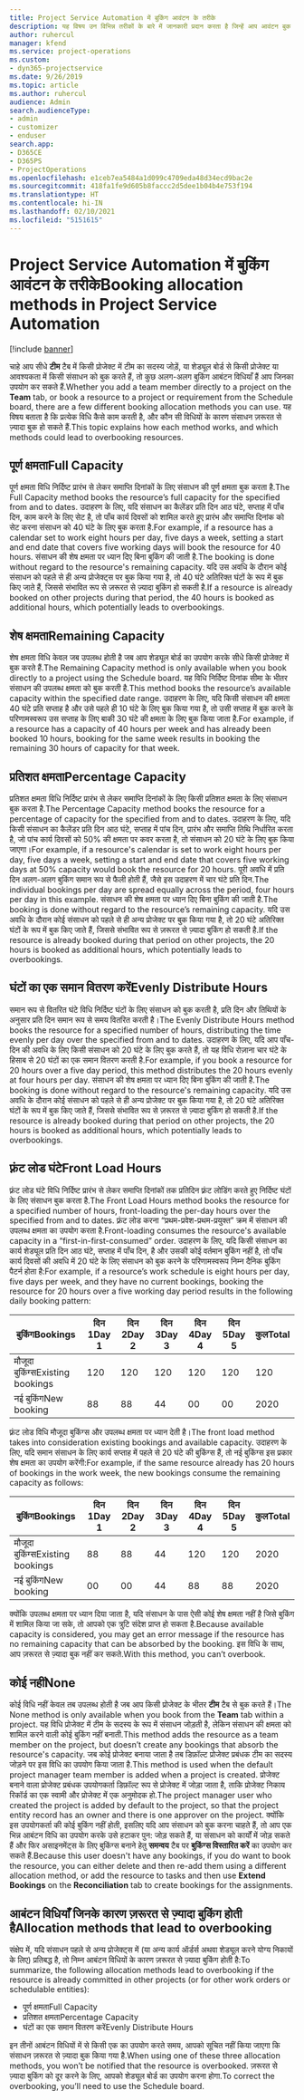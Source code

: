 ```yaml
---
title: Project Service Automation में बुकिंग आवंटन के तरीके
description: यह विषय उन विभिन्न तरीकों के बारे में जानकारी प्रदान करता है जिन्हें आप आवंटन बुक कर सकते हैं।
author: ruhercul
manager: kfend
ms.service: project-operations
ms.custom:
- dyn365-projectservice
ms.date: 9/26/2019
ms.topic: article
ms.author: ruhercul
audience: Admin
search.audienceType:
- admin
- customizer
- enduser
search.app:
- D365CE
- D365PS
- ProjectOperations
ms.openlocfilehash: e1ceb7ea5484a1d099c4709eda48d34ecd9bac2e
ms.sourcegitcommit: 418fa1fe9d605b8faccc2d5dee1b04b4e753f194
ms.translationtype: HT
ms.contentlocale: hi-IN
ms.lasthandoff: 02/10/2021
ms.locfileid: "5151615"
---
```

# <a name="booking-allocation-methods-in-project-service-automation"></a><span data-ttu-id="fedc1-103">Project Service Automation में बुकिंग आवंटन के तरीके</span><span class="sxs-lookup"><span data-stu-id="fedc1-103">Booking allocation methods in Project Service Automation</span></span>

[!include [banner](../includes/psa-now-project-operations.md)]

<span data-ttu-id="fedc1-104">चाहे आप सीधे **टीम** टैब में किसी प्रोजेक्ट में टीम का सदस्य जोड़ें, या शेड्यूल बोर्ड से किसी प्रोजेक्ट या आवश्यकता में किसी संसाधन को बुक करते हैं, तो कुछ अलग-अलग बुकिंग आबंटन विधियाँ हैं आप जिनका उपयोग कर सकते हैं.</span><span class="sxs-lookup"><span data-stu-id="fedc1-104">Whether you add a team member directly to a project on the **Team** tab, or book a resource to a project or requirement from the Schedule board, there are a few different booking allocation methods you can use.</span></span> <span data-ttu-id="fedc1-105">यह विषय बताता है कि प्रत्येक विधि कैसे काम करती है, और कौन सी विधियों के कारण संसाधन ज़रूरत से ज़्यादा बुक हो सकते हैं.</span><span class="sxs-lookup"><span data-stu-id="fedc1-105">This topic explains how each method works, and which methods could lead to overbooking resources.</span></span>

## <a name="full-capacity"></a><span data-ttu-id="fedc1-106">पूर्ण क्षमता</span><span class="sxs-lookup"><span data-stu-id="fedc1-106">Full Capacity</span></span> 
<span data-ttu-id="fedc1-107">पूर्ण क्षमता विधि निर्दिष्ट प्रारंभ से लेकर समाप्ति दिनांकों के लिए संसाधन की पूर्ण क्षमता बुक करता है.</span><span class="sxs-lookup"><span data-stu-id="fedc1-107">The Full Capacity method books the resource’s full capacity for the specified from and to dates.</span></span> <span data-ttu-id="fedc1-108">उदाहरण के लिए, यदि संसाधन का कैलेंडर प्रति दिन आठ घंटे, सप्ताह में पाँच दिन, काम करने के लिए सेट है, तो पाँच कार्य दिवसों को शामिल करते हुए प्रारंभ और समाप्ति दिनांक को सेट करना संसाधन को 40 घंटे के लिए बुक करता है.</span><span class="sxs-lookup"><span data-stu-id="fedc1-108">For example, if a resource has a calendar set to work eight hours per day, five days a week, setting a start and end date that covers five working days will book the resource for 40 hours.</span></span> <span data-ttu-id="fedc1-109">संसाधन की शेष क्षमता पर ध्यान दिए बिना बुकिंग की जाती है.</span><span class="sxs-lookup"><span data-stu-id="fedc1-109">The booking is done without regard to the resource's remaining capacity.</span></span> <span data-ttu-id="fedc1-110">यदि उस अवधि के दौरान कोई संसाधन को पहले से ही अन्य प्रोजेक्ट्स पर बुक किया गया है, तो 40 घंटे अतिरिक्त घंटों के रूप में बुक किए जाते हैं, जिससे संभावित रूप से ज़रूरत से ज़्यादा बुकिंग हो सकती है.</span><span class="sxs-lookup"><span data-stu-id="fedc1-110">If a resource is already booked on other projects during that period, the 40 hours is booked as additional hours, which potentially leads to overbookings.</span></span>

## <a name="remaining-capacity"></a><span data-ttu-id="fedc1-111">शेष क्षमता</span><span class="sxs-lookup"><span data-stu-id="fedc1-111">Remaining Capacity</span></span>
<span data-ttu-id="fedc1-112">शेष क्षमता विधि केवल जब उपलब्ध होती है जब आप शेड्यूल बोर्ड का उपयोग करके सीधे किसी प्रोजेक्ट में बुक करते हैं.</span><span class="sxs-lookup"><span data-stu-id="fedc1-112">The Remaining Capacity method is only available when you book directly to a project using the Schedule board.</span></span> <span data-ttu-id="fedc1-113">यह विधि निर्दिष्ट दिनांक सीमा के भीतर संसाधन की उपलब्ध क्षमता को बुक करती है.</span><span class="sxs-lookup"><span data-stu-id="fedc1-113">This method books the resource’s available capacity within the specified date range.</span></span> <span data-ttu-id="fedc1-114">उदाहरण के लिए, यदि किसी संसाधन की क्षमता 40 घंटे प्रति सप्ताह है और उसे पहले ही 10 घंटे के लिए बुक किया गया है, तो उसी सप्ताह में बुक करने के परिणामस्वरूप उस सप्ताह के लिए बाकी 30 घंटे की क्षमता के लिए बुक किया जाता है.</span><span class="sxs-lookup"><span data-stu-id="fedc1-114">For example, if a resource has a capacity of 40 hours per week and has already been booked 10 hours, booking for the same week results in booking the remaining 30 hours of capacity for that week.</span></span>

## <a name="percentage-capacity"></a><span data-ttu-id="fedc1-115">प्रतिशत क्षमता</span><span class="sxs-lookup"><span data-stu-id="fedc1-115">Percentage Capacity</span></span>
<span data-ttu-id="fedc1-116">प्रतिशत क्षमता विधि निर्दिष्ट प्रारंभ से लेकर समाप्ति दिनांकों के लिए किसी प्रतिशत क्षमता के लिए संसाधन बुक करता है.</span><span class="sxs-lookup"><span data-stu-id="fedc1-116">The Percentage Capacity method books the resource for a percentage of capacity for the specified from and to dates.</span></span> <span data-ttu-id="fedc1-117">उदाहरण के लिए, यदि किसी संसाधन का कैलेंडर प्रति दिन आठ घंटे, सप्ताह में पांच दिन, प्रारंभ और समाप्ति तिथि निर्धारित करता है, जो पांच कार्य दिवसों को 50% की क्षमता पर कवर करता है, तो संसाधन को 20 घंटे के लिए बुक किया जाएगा।</span><span class="sxs-lookup"><span data-stu-id="fedc1-117">For example, if a resource's calendar is set to work eight hours per day, five days a week, setting a start and end date that covers five working days at 50% capacity would book the resource for 20 hours.</span></span> <span data-ttu-id="fedc1-118">पूरी अवधि में प्रति दिन अलग-अलग बुकिंग समान रूप से फैली होती हैं, जैसे इस उदाहरण में चार घंटे प्रति दिन.</span><span class="sxs-lookup"><span data-stu-id="fedc1-118">The individual bookings per day are spread equally across the period, four hours per day in this example.</span></span> <span data-ttu-id="fedc1-119">संसाधन की शेष क्षमता पर ध्यान दिए बिना बुकिंग की जाती है.</span><span class="sxs-lookup"><span data-stu-id="fedc1-119">The booking is done without regard to the resource’s remaining capacity.</span></span> <span data-ttu-id="fedc1-120">यदि उस अवधि के दौरान कोई संसाधन को पहले से ही अन्य प्रोजेक्ट पर बुक किया गया है, तो 20 घंटे अतिरिक्त घंटों के रूप में बुक किए जाते हैं, जिससे संभावित रूप से ज़रूरत से ज़्यादा बुकिंग हो सकती है.</span><span class="sxs-lookup"><span data-stu-id="fedc1-120">If the resource is already booked during that period on other projects, the 20 hours is booked as additional hours, which potentially leads to overbookings.</span></span>

## <a name="evenly-distribute-hours"></a><span data-ttu-id="fedc1-121">घंटों का एक समान वितरण करें</span><span class="sxs-lookup"><span data-stu-id="fedc1-121">Evenly Distribute Hours</span></span>
<span data-ttu-id="fedc1-122">समान रूप से वितरित घंटे विधि निर्दिष्ट घंटों के लिए संसाधन को बुक करती है, प्रति दिन और तिथियों के अनुसार प्रति दिन समान रूप से समय वितरित करती है।</span><span class="sxs-lookup"><span data-stu-id="fedc1-122">The Evenly Distribute Hours method books the resource for a specified number of hours, distributing the time evenly per day over the specified from and to dates.</span></span> <span data-ttu-id="fedc1-123">उदाहरण के लिए, यदि आप पाँच-दिन की अवधि के लिए किसी संसाधन को 20 घंटे के लिए बुक करते हैं, तो यह विधि रोज़ाना चार घंटे के हिसाब से 20 घंटों का एक समान वितरण करती है.</span><span class="sxs-lookup"><span data-stu-id="fedc1-123">For example, if you book a resource for 20 hours over a five day period, this method distributes the 20 hours evenly at four hours per day.</span></span> <span data-ttu-id="fedc1-124">संसाधन की शेष क्षमता पर ध्यान दिए बिना बुकिंग की जाती है.</span><span class="sxs-lookup"><span data-stu-id="fedc1-124">The booking is done without regard to the resource's remaining capacity.</span></span> <span data-ttu-id="fedc1-125">यदि उस अवधि के दौरान कोई संसाधन को पहले से ही अन्य प्रोजेक्ट पर बुक किया गया है, तो 20 घंटे अतिरिक्त घंटों के रूप में बुक किए जाते हैं, जिससे संभावित रूप से ज़रूरत से ज़्यादा बुकिंग हो सकती है.</span><span class="sxs-lookup"><span data-stu-id="fedc1-125">If the resource is already booked during that period on other projects, the 20 hours is booked as additional hours, which potentially leads to overbookings.</span></span>

## <a name="front-load-hours"></a><span data-ttu-id="fedc1-126">फ़्रंट लोड घंटे</span><span class="sxs-lookup"><span data-stu-id="fedc1-126">Front Load Hours</span></span>
<span data-ttu-id="fedc1-127">फ़्रंट लोड घंटे विधि निर्दिष्ट प्रारंभ से लेकर समाप्ति दिनांकों तक प्रतिदिन फ़्रंट लोडिंग करते हुए निर्दिष्ट घंटों के लिए संसाधन बुक करता है.</span><span class="sxs-lookup"><span data-stu-id="fedc1-127">The Front Load Hours method books the resource for a specified number of hours, front-loading the per-day hours over the specified from and to dates.</span></span> <span data-ttu-id="fedc1-128">फ़्रंट लोड करना “प्रथम-प्रवेश-प्रथम-प्रयुक्त” क्रम में संसाधन की उपलब्ध क्षमता का उपयोग करता है.</span><span class="sxs-lookup"><span data-stu-id="fedc1-128">Front-loading consumes the resource's available capacity in a “first-in-first-consumed” order.</span></span> <span data-ttu-id="fedc1-129">उदाहरण के लिए, यदि किसी संसाधन का कार्य शेड्यूल प्रति दिन आठ घंटे, सप्ताह में पाँच दिन, है और उसकी कोई वर्तमान बुकिंग नहीं है, तो पाँच कार्य दिवसों की अवधि में 20 घंटे के लिए संसाधन को बुक करने के परिणामस्वरूप निम्न दैनिक बुकिंग पैटर्न होता है:</span><span class="sxs-lookup"><span data-stu-id="fedc1-129">For example, if a resource’s work schedule is eight hours per day, five days per week, and they have no current bookings, booking the resource for 20 hours over a five working day period results in the following daily booking pattern:</span></span> 

|         <span data-ttu-id="fedc1-130">बुकिंग</span><span class="sxs-lookup"><span data-stu-id="fedc1-130">Bookings</span></span>          |    <span data-ttu-id="fedc1-131">दिन 1</span><span class="sxs-lookup"><span data-stu-id="fedc1-131">Day 1</span></span>    |    <span data-ttu-id="fedc1-132">दिन 2</span><span class="sxs-lookup"><span data-stu-id="fedc1-132">Day 2</span></span>    |    <span data-ttu-id="fedc1-133">दिन 3</span><span class="sxs-lookup"><span data-stu-id="fedc1-133">Day 3</span></span>    |    <span data-ttu-id="fedc1-134">दिन 4</span><span class="sxs-lookup"><span data-stu-id="fedc1-134">Day 4</span></span>    |    <span data-ttu-id="fedc1-135">दिन 5</span><span class="sxs-lookup"><span data-stu-id="fedc1-135">Day 5</span></span>    |    <span data-ttu-id="fedc1-136">कुल</span><span class="sxs-lookup"><span data-stu-id="fedc1-136">Total</span></span>    |
|---------------------------|-------------|-------------|-------------|-------------|-------------|-------------|
|    <span data-ttu-id="fedc1-137">मौजूदा बुकिंग्स</span><span class="sxs-lookup"><span data-stu-id="fedc1-137">Existing   bookings</span></span>    |    <span data-ttu-id="fedc1-138">12</span><span class="sxs-lookup"><span data-stu-id="fedc1-138">0</span></span>        |    <span data-ttu-id="fedc1-139">12</span><span class="sxs-lookup"><span data-stu-id="fedc1-139">0</span></span>        |    <span data-ttu-id="fedc1-140">12</span><span class="sxs-lookup"><span data-stu-id="fedc1-140">0</span></span>        |    <span data-ttu-id="fedc1-141">12</span><span class="sxs-lookup"><span data-stu-id="fedc1-141">0</span></span>        |    <span data-ttu-id="fedc1-142">12</span><span class="sxs-lookup"><span data-stu-id="fedc1-142">0</span></span>        |    <span data-ttu-id="fedc1-143">12</span><span class="sxs-lookup"><span data-stu-id="fedc1-143">0</span></span>        |
|    <span data-ttu-id="fedc1-144">नई बुकिंग</span><span class="sxs-lookup"><span data-stu-id="fedc1-144">New   booking</span></span>          |    <span data-ttu-id="fedc1-145">8</span><span class="sxs-lookup"><span data-stu-id="fedc1-145">8</span></span>        |    <span data-ttu-id="fedc1-146">8</span><span class="sxs-lookup"><span data-stu-id="fedc1-146">8</span></span>        |    <span data-ttu-id="fedc1-147">4</span><span class="sxs-lookup"><span data-stu-id="fedc1-147">4</span></span>        |    <span data-ttu-id="fedc1-148">0</span><span class="sxs-lookup"><span data-stu-id="fedc1-148">0</span></span>        |    <span data-ttu-id="fedc1-149">0</span><span class="sxs-lookup"><span data-stu-id="fedc1-149">0</span></span>        |    <span data-ttu-id="fedc1-150">20</span><span class="sxs-lookup"><span data-stu-id="fedc1-150">20</span></span>       |

<span data-ttu-id="fedc1-151">फ़्रंट लोड विधि मौजूदा बुकिंग्स और उपलब्ध क्षमता पर ध्यान देती है।</span><span class="sxs-lookup"><span data-stu-id="fedc1-151">The front load method takes into consideration existing bookings and available capacity.</span></span> <span data-ttu-id="fedc1-152">उदाहरण के लिए, यदि समान संसाधन के लिए कार्य सप्ताह में पहले से 20 घंटे की बुकिंग्स हैं, तो नई बुकिंग्स इस प्रकार शेष क्षमता का उपयोग करेंगी:</span><span class="sxs-lookup"><span data-stu-id="fedc1-152">For example, if the same resource already has 20 hours of bookings in the work week, the new bookings consume the remaining capacity as follows:</span></span>

|   <span data-ttu-id="fedc1-153">बुकिंग</span><span class="sxs-lookup"><span data-stu-id="fedc1-153">Bookings</span></span>          | <span data-ttu-id="fedc1-154">दिन 1</span><span class="sxs-lookup"><span data-stu-id="fedc1-154">Day 1</span></span> | <span data-ttu-id="fedc1-155">दिन 2</span><span class="sxs-lookup"><span data-stu-id="fedc1-155">Day 2</span></span> | <span data-ttu-id="fedc1-156">दिन 3</span><span class="sxs-lookup"><span data-stu-id="fedc1-156">Day 3</span></span> | <span data-ttu-id="fedc1-157">दिन 4</span><span class="sxs-lookup"><span data-stu-id="fedc1-157">Day 4</span></span> | <span data-ttu-id="fedc1-158">दिन 5</span><span class="sxs-lookup"><span data-stu-id="fedc1-158">Day 5</span></span> | <span data-ttu-id="fedc1-159">कुल</span><span class="sxs-lookup"><span data-stu-id="fedc1-159">Total</span></span> |
|---------------------|-------|-------|-------|-------|-------|-------|
| <span data-ttu-id="fedc1-160">मौजूदा बुकिंग्स</span><span class="sxs-lookup"><span data-stu-id="fedc1-160">Existing   bookings</span></span> | <span data-ttu-id="fedc1-161">8</span><span class="sxs-lookup"><span data-stu-id="fedc1-161">8</span></span>     | <span data-ttu-id="fedc1-162">8</span><span class="sxs-lookup"><span data-stu-id="fedc1-162">8</span></span>     | <span data-ttu-id="fedc1-163">4</span><span class="sxs-lookup"><span data-stu-id="fedc1-163">4</span></span>     | <span data-ttu-id="fedc1-164">12</span><span class="sxs-lookup"><span data-stu-id="fedc1-164">0</span></span>     | <span data-ttu-id="fedc1-165">12</span><span class="sxs-lookup"><span data-stu-id="fedc1-165">0</span></span>     | <span data-ttu-id="fedc1-166">20</span><span class="sxs-lookup"><span data-stu-id="fedc1-166">20</span></span>    |
| <span data-ttu-id="fedc1-167">नई बुकिंग</span><span class="sxs-lookup"><span data-stu-id="fedc1-167">New   booking</span></span>       | <span data-ttu-id="fedc1-168">0</span><span class="sxs-lookup"><span data-stu-id="fedc1-168">0</span></span>     | <span data-ttu-id="fedc1-169">0</span><span class="sxs-lookup"><span data-stu-id="fedc1-169">0</span></span>     | <span data-ttu-id="fedc1-170">4</span><span class="sxs-lookup"><span data-stu-id="fedc1-170">4</span></span>     | <span data-ttu-id="fedc1-171">8</span><span class="sxs-lookup"><span data-stu-id="fedc1-171">8</span></span>     | <span data-ttu-id="fedc1-172">8</span><span class="sxs-lookup"><span data-stu-id="fedc1-172">8</span></span>     | <span data-ttu-id="fedc1-173">20</span><span class="sxs-lookup"><span data-stu-id="fedc1-173">20</span></span>    |

<span data-ttu-id="fedc1-174">क्योंकि उपलब्ध क्षमता पर ध्यान दिया जाता है, यदि संसाधन के पास ऐसी कोई शेष क्षमता नहीं है जिसे बुकिंग में शामिल किया जा सके, तो आपको एक त्रुटि संदेश प्राप्त हो सकता है.</span><span class="sxs-lookup"><span data-stu-id="fedc1-174">Because available capacity is considered, you may get an error message if the resource has no remaining capacity that can be absorbed by the booking.</span></span> <span data-ttu-id="fedc1-175">इस विधि के साथ, आप ज़रूरत से ज़्यादा बुक नहीं कर सकते.</span><span class="sxs-lookup"><span data-stu-id="fedc1-175">With this method, you can’t overbook.</span></span>

## <a name="none"></a><span data-ttu-id="fedc1-176">कोई नहीं</span><span class="sxs-lookup"><span data-stu-id="fedc1-176">None</span></span>
<span data-ttu-id="fedc1-177">कोई विधि नहीं केवल तब उपलब्ध होती है जब आप किसी प्रोजेक्ट के भीतर **टीम** टैब से बुक करते हैं।</span><span class="sxs-lookup"><span data-stu-id="fedc1-177">The None method is only available when you book from the **Team** tab within a project.</span></span> <span data-ttu-id="fedc1-178">यह विधि प्रोजेक्ट में टीम के सदस्य के रूप में संसाधन जोड़ती है, लेकिन संसाधन की क्षमता को शामिल करने वाली कोई बुकिंग नहीं बनाती.</span><span class="sxs-lookup"><span data-stu-id="fedc1-178">This method adds the resource as a team member on the project, but doesn’t create any bookings that absorb the resource's capacity.</span></span> <span data-ttu-id="fedc1-179">जब कोई प्रोजेक्ट बनाया जाता है तब डिफ़ॉल्ट प्रोजेक्ट प्रबंधक टीम का सदस्य जोड़ने पर इस विधि का उपयोग किया जाता है.</span><span class="sxs-lookup"><span data-stu-id="fedc1-179">This method is used when the default project manager team member is added when a project is created.</span></span> <span data-ttu-id="fedc1-180">प्रोजेक्ट बनाने वाला प्रोजेक्ट प्रबंधक उपयोगकर्ता डिफ़ॉल्ट रूप से प्रोजेक्ट में जोड़ा जाता है, ताकि प्रोजेक्ट निकाय रिकॉर्ड का एक स्वामी और प्रोजेक्ट में एक अनुमोदक हो.</span><span class="sxs-lookup"><span data-stu-id="fedc1-180">The project manager user who created the project is added by default to the project, so that the project entity record has an owner and there is one approver on the project.</span></span> <span data-ttu-id="fedc1-181">क्योंकि इस उपयोगकर्ता की कोई बुकिंग नहीं होती, इसलिए यदि आप संसाधन को बुक करना चाहते हैं, तो आप एक भिन्न आबंटन विधि का उपयोग करके उसे हटाकर पुन: जोड़ सकते हैं, या संसाधन को कार्यों में जोड़ सकते हैं और फिर असाइनमेंट्स के लिए बुकिंग्स बनाने हेतु **समन्वय** टैब पर **बुकिंग्स विस्तारित करें** का उपयोग कर सकते हैं.</span><span class="sxs-lookup"><span data-stu-id="fedc1-181">Because this user doesn't have any bookings, if you do want to book the resource, you can either delete and then re-add them using a different allocation method, or add the resource to tasks and then use **Extend Bookings** on the **Reconciliation** tab to create bookings for the assignments.</span></span>

## <a name="allocation-methods-that-lead-to-overbooking"></a><span data-ttu-id="fedc1-182">आबंटन विधियाँ जिनके कारण ज़रूरत से ज़्यादा बुकिंग होती है</span><span class="sxs-lookup"><span data-stu-id="fedc1-182">Allocation methods that lead to overbooking</span></span>
<span data-ttu-id="fedc1-183">संक्षेप में, यदि संसाधन पहले से अन्य प्रोजेक्ट्स में (या अन्य कार्य ऑर्डर्स अथवा शेड्यूल करने योग्य निकायों के लिए) प्रतिबद्ध है, तो निम्न आबंटन विधियों के कारण ज़रूरत से ज़्यादा बुकिंग होती है:</span><span class="sxs-lookup"><span data-stu-id="fedc1-183">To summarize, the following allocation methods lead to overbooking if the resource is already committed in other projects (or for other work orders or schedulable entities):</span></span>

- <span data-ttu-id="fedc1-184">पूर्ण क्षमता</span><span class="sxs-lookup"><span data-stu-id="fedc1-184">Full Capacity</span></span>
- <span data-ttu-id="fedc1-185">प्रतिशत क्षमता</span><span class="sxs-lookup"><span data-stu-id="fedc1-185">Percentage Capacity</span></span>
- <span data-ttu-id="fedc1-186">घंटों का एक समान वितरण करें</span><span class="sxs-lookup"><span data-stu-id="fedc1-186">Evenly Distribute Hours</span></span>

<span data-ttu-id="fedc1-187">इन तीनों आबंटन विधियों में से किसी एक का उपयोग करते समय, आपको सूचित नहीं किया जाएगा कि संसाधन ज़रूरत से ज़्यादा बुक किया गया है.</span><span class="sxs-lookup"><span data-stu-id="fedc1-187">When using one of these three allocation methods, you won’t be notified that the resource is overbooked.</span></span> <span data-ttu-id="fedc1-188">ज़रूरत से ज़्यादा बुकिंग को दूर करने के लिए, आपको शेड्यूल बोर्ड का उपयोग करना होगा.</span><span class="sxs-lookup"><span data-stu-id="fedc1-188">To correct the overbooking, you’ll need to use the Schedule board.</span></span>
